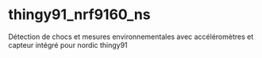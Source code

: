 # thingy91_nrf9160_ns
Détection de chocs et mesures environnementales avec accéléromètres et capteur intégré pour nordic thingy91
